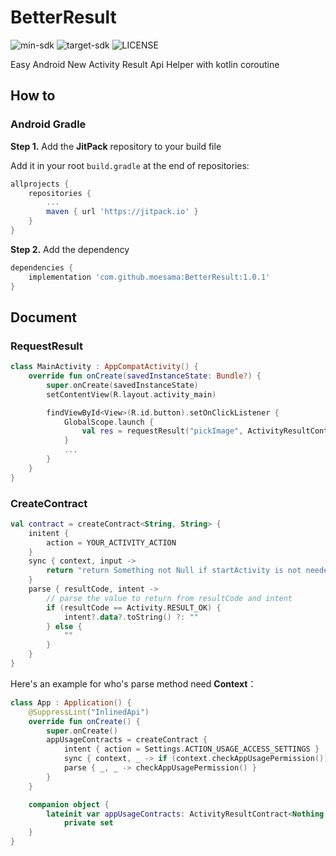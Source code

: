 # BetterResult

![min-sdk](https://img.shields.io/badge/minSdk-19-green) ![target-sdk](https://img.shields.io/badge/targetSdk-30-blue) ![LICENSE](https://img.shields.io/github/license/moesama/BetterResult)

Easy Android New Activity Result Api Helper with kotlin coroutine



## How to

### Android Gradle

**Step 1.** Add the **JitPack** repository to your build file

Add it in your root `build.gradle` at the end of repositories:

```groovy
allprojects {
    repositories {
        ...
        maven { url 'https://jitpack.io' }
    }
}
```

**Step 2.** Add the dependency

```groovy
dependencies {
    implementation 'com.github.moesama:BetterResult:1.0.1'
}
```



## Document

### RequestResult

```kotlin
class MainActivity : AppCompatActivity() {
    override fun onCreate(savedInstanceState: Bundle?) {
        super.onCreate(savedInstanceState)
        setContentView(R.layout.activity_main)

        findViewById<View>(R.id.button).setOnClickListener {
            GlobalScope.launch {
                val res = requestResult("pickImage", ActivityResultContracts.OpenDocument(), arrayOf("image/*"))
            }
            ...
        }
    }
}
```



### CreateContract

```kotlin
val contract = createContract<String, String> {
    initent {
        action = YOUR_ACTIVITY_ACTION
    }
    sync { context, input ->
        return "return Something not Null if startActivity is not needed and will return this value as result"
    }
    parse { resultCode, intent ->
        // parse the value to return from resultCode and intent
        if (resultCode == Activity.RESULT_OK) {
            intent?.data?.toString() ?: ""
        } else {
            ""
        }
    }
}
```

Here's an example for who's parse method need **Context**：

```kotlin
class App : Application() {
    @SuppressLint("InlinedApi")
    override fun onCreate() {
        super.onCreate()
        appUsageContracts = createContract {
            intent { action = Settings.ACTION_USAGE_ACCESS_SETTINGS }
            sync { context, _ -> if (context.checkAppUsagePermission()) true else null }
            parse { _, _ -> checkAppUsagePermission() }
        }
    }

    companion object {
        lateinit var appUsageContracts: ActivityResultContract<Nothing, Boolean>
            private set
    }
}
```




